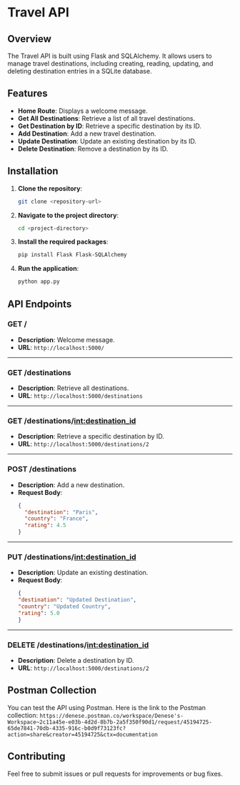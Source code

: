 # Travel API

## Overview

The Travel API is built using Flask and SQLAlchemy. It allows users to manage travel destinations, including creating, reading, updating, and deleting destination entries in a SQLite database.

## Features

- **Home Route**: Displays a welcome message.
- **Get All Destinations**: Retrieve a list of all travel destinations.
- **Get Destination by ID**: Retrieve a specific destination by its ID.
- **Add Destination**: Add a new travel destination.
- **Update Destination**: Update an existing destination by its ID.
- **Delete Destination**: Remove a destination by its ID.

## Installation

1. **Clone the repository**:
   ```bash
   git clone <repository-url>
2. **Navigate to the project directory**:
   ```bash
   cd <project-directory>
3. **Install the required packages**:
   ```bash
   pip install Flask Flask-SQLAlchemy
4. **Run the application**:
   ```bash
   python app.py

## API Endpoints

### GET /

- **Description**: Welcome message.
- **URL**: `http://localhost:5000/`

---

### GET /destinations

- **Description**: Retrieve all destinations.
- **URL**: `http://localhost:5000/destinations`

---

### GET /destinations/<int:destination_id>

- **Description**: Retrieve a specific destination by ID.
- **URL**: `http://localhost:5000/destinations/2`

---

### POST /destinations

- **Description**: Add a new destination.
- **Request Body**:
  ```json
  {
    "destination": "Paris",
    "country": "France",
    "rating": 4.5
  }

---

### PUT /destinations/<int:destination_id>
- **Description**:  Update an existing destination.
- **Request Body**:
  ```json
  {
  "destination": "Updated Destination",
  "country": "Updated Country",
  "rating": 5.0
  }

---

### DELETE /destinations/<int:destination_id>
- **Description**:  Delete a destination by ID.
- **URL**: `http://localhost:5000/destinations/2`


## Postman Collection
You can test the API using Postman. Here is the link to the Postman collection:
`https://denese.postman.co/workspace/Denese's-Workspace~2c11a45e-e03b-4d2d-8b7b-2a5f350f90d1/request/45194725-65de7841-70db-4335-916c-b0d9f73123fc?action=share&creator=45194725&ctx=documentation`

## Contributing
Feel free to submit issues or pull requests for improvements or bug fixes.
